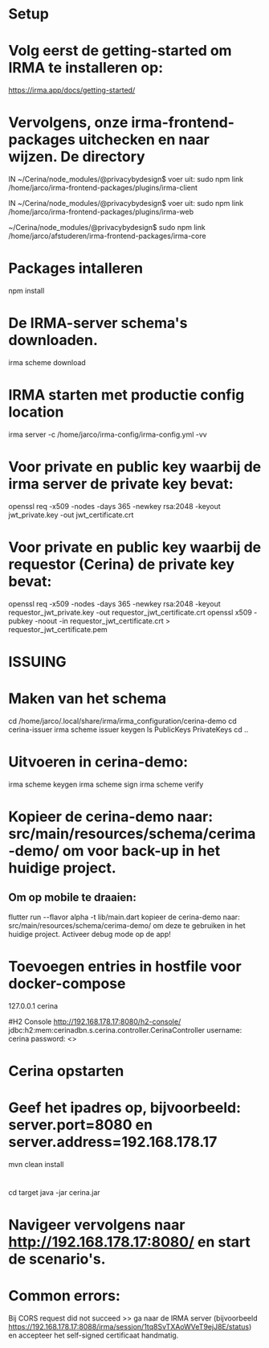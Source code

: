 # Setup 

# Volg eerst de getting-started om IRMA te installeren op:
https://irma.app/docs/getting-started/

# Vervolgens, onze irma-frontend-packages uitchecken en naar wijzen. De directory

IN ~/Cerina/node_modules/@privacybydesign$ 
voer uit:
sudo npm link /home/jarco/irma-frontend-packages/plugins/irma-client

IN ~/Cerina/node_modules/@privacybydesign$ 
voer uit: 
sudo npm link /home/jarco/irma-frontend-packages/plugins/irma-web

~/Cerina/node_modules/@privacybydesign$ sudo npm link /home/jarco/afstuderen/irma-frontend-packages/irma-core

# Packages intalleren 
npm install

# De IRMA-server schema's downloaden.
irma scheme download

# IRMA starten met productie config location
irma server -c /home/jarco/irma-config/irma-config.yml -vv
 
# Voor private en public key waarbij de irma server de private key bevat:
openssl req -x509 -nodes -days 365 -newkey rsa:2048 -keyout jwt_private.key -out jwt_certificate.crt

# Voor private en public key waarbij de requestor (Cerina) de private key bevat:
openssl req -x509 -nodes -days 365 -newkey rsa:2048 -keyout requestor_jwt_private.key -out requestor_jwt_certificate.crt
openssl x509 -pubkey -noout -in requestor_jwt_certificate.crt  > requestor_jwt_certificate.pem

# ISSUING # 

# Maken van het schema 
cd /home/jarco/.local/share/irma/irma_configuration/cerina-demo
cd cerina-issuer
irma scheme issuer keygen
ls PublicKeys PrivateKeys
cd .. 

# Uitvoeren in cerina-demo:
irma scheme keygen
irma scheme sign
irma scheme verify

# Kopieer de cerina-demo naar: src/main/resources/schema/cerima-demo/ om voor back-up in het huidige project.

## Om op mobile te draaien:
flutter run --flavor alpha -t lib/main.dart
kopieer de cerina-demo naar: src/main/resources/schema/cerima-demo/ om deze te gebruiken in het huidige project.
Activeer debug mode op de app!

# Toevoegen entries in hostfile voor docker-compose
127.0.0.1 cerina

#H2 Console
http://192.168.178.17:8080/h2-console/
jdbc:h2:mem:cerinadbn.s.cerina.controller.CerinaController
username: cerina
password: <>

# Cerina opstarten
# Geef het ipadres op, bijvoorbeeld: server.port=8080 en server.address=192.168.178.17
mvn clean install
#
cd target
java -jar cerina.jar

# Navigeer vervolgens naar http://192.168.178.17:8080/ en start de scenario's.

 # Common errors:
 Bij CORS request did not succeed >> ga naar de IRMA server (bijvoorbeeld https://192.168.178.17:8088/irma/session/1tq8SvTXAoWVeT9ejJ8E/status) en accepteer 
 het self-signed certificaat handmatig.
